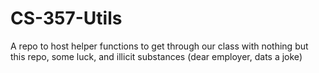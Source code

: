 # CS-357-Utils
A repo to host helper functions to get through our class with nothing but this repo, some luck, and illicit substances (dear employer, dats a joke)
